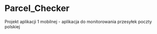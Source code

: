 # Parcel_Checker
Projekt aplikacji 1 mobilnej - aplikacja do monitorowania przesyłek poczty polskiej
